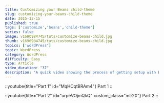 ```yaml
---
title: Customizing your Beans child-theme
slug: customizing-your-beans-child-theme
date: 2015-12-15
published: true
tags: ['customize','beans','child-theme']
series: false
image: v1690984745/tuts/customize-beans-child.jpg
thumb: v1690984745/tuts/customize-beans-child.jpg
topics: ['wordPress']
topic: WordPress
category: WordPress
difficulty: Easy
type: Article
video_duration: "37"
description: "A quick video showing the process of getting setup with Beans, a child-theme and the Child-Theme Modifications for Beans plugin."
---
```


::youtube{title="Part 1" id="MqHCqtBRAm4"}
Part 1
::

::youtube{title="Part 2" id="urpeVOjmQkQ" custom_class="mt:20"}
Part 2
::